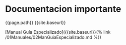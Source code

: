 # Documentacion importante

{{page.path}}
{{site.baseurl}}

[Manual Guía Especializado]({{site.baseurl}}{% link /01Manuales/02ManGuiaEspecializado.md %})